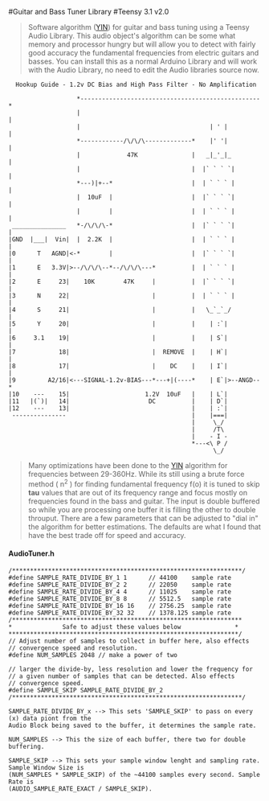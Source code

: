 #Guitar and Bass Tuner Library 
#Teensy 3.1 v2.0

>Software algorithm ([YIN]) for guitar and bass tuning using a Teensy Audio Library. This audio object's algorithm can be some what memory and processor hungry but will allow you to detect with fairly good accuracy the fundamental frequencies from electric guitars and basses. You can install this as a normal Arduino Library and will work with the Audio Library, no need to edit the Audio libraries source now.

<!-- language: lang-none -->
      Hookup Guide - 1.2v DC Bias and High Pass Filter - No Amplification

                       *--------------------------------------------------*   
                       |                                                  |
                       |                                    | ' |         |
                       *------------/\/\/\-------------*    |' '|         | 
                       |             47K               |   _|_'_|_        |
                       |                               |  |` ` ` `|       |
                       *---)|+--*                      |  | ` ` ` |       |
                       |  10uF  |                      |  |` ` ` `|       |
                       |        |                      |  | ` ` ` |       |
     _______________   *-/\/\/\-*                      |  |` ` ` `|       |
    |GND  |___|  Vin|  |  2.2K  |                      |  | ` ` ` |       |
    |0      T   AGND|<-*        |                      |  |` ` ` `|       |
    |1      E   3.3V|>--/\/\/\--*--/\/\/\---*          |  | ` ` ` |       |
    |2      E     23|    10K        47K     |          |  |` ` ` `|       |
    |3      N     22|                       |          |  | ` ` ` |       |
    |4      S     21|                       |          |   \_`_`_/        |
    |5      Y     20|                       |          |    | :`|         |
    |6     3.1    19|                       |          |    | S`|         |
    |7            18|                       |  REMOVE  |    | H`|         |
    |8            17|                       |    DC    |    | I`|         |
    |9         A2/16|<---SIGNAL-1.2v-BIAS---*---+|(----*    | E`|>--ANGD--*
    |10    ---    15|                     1.2V  10uF   |    | L`|
    |11   |(`)|   14|                      DC          |    | D`|
    |12    ---    13|                                  |    | :`|
     ---------------                                   |    |===|
                                                       |     \_/
                                                       |     /T\
                                                       |    - I -
                                                       *---<\ P /
                                                             \_/

>Many optimizations have been done to the [YIN] algorithm for frequencies between 29-360Hz. While its still using a brute force method ( n<sup>2</sup> ) for finding fundamental frequency f(o) it is tuned to skip <b>tau</b> values that are out of its frequency range and focus mostly on frequencies found in the bass and guitar. The input is double buffered so while you are processing one buffer it is filling the other to double throuput. There are a few parameters that can be adjusted to "dial in" the algorithm for better estimations. The defaults are what I found that have the best trade off for speed and accuracy.
<h4>AudioTuner.h</h4>

```
/****************************************************************/
#define SAMPLE_RATE_DIVIDE_BY_1 1      // 44100    sample rate
#define SAMPLE_RATE_DIVIDE_BY_2 2      // 22050    sample rate
#define SAMPLE_RATE_DIVIDE_BY_4 4      // 11025    sample rate
#define SAMPLE_RATE_DIVIDE_BY_8 8      // 5512.5   sample rate
#define SAMPLE_RATE_DIVIDE_BY_16 16    // 2756.25  sample rate
#define SAMPLE_RATE_DIVIDE_BY_32 32    // 1378.125 sample rate
/****************************************************************
*              Safe to adjust these values below               *
****************************************************************/
// Adjust number of samples to collect in buffer here, also effects
// convergence speed and resolution.
#define NUM_SAMPLES 2048 // make a power of two

// larger the divide-by, less resolution and lower the frequency for
// a given number of samples that can be detected. Also effects
// convergence speed.
#define SAMPLE_SKIP SAMPLE_RATE_DIVIDE_BY_2
/****************************************************************/
```

```
SAMPLE_RATE_DIVIDE_BY_x --> This sets 'SAMPLE_SKIP' to pass on every (x) data piont from the 
Audio Block being saved to the buffer, it determines the sample rate.
```

```
NUM_SAMPLES --> This the size of each buffer, there two for double buffering.
```
```
SAMPLE_SKIP --> This sets your sample window lenght and sampling rate. Sample Window Size is
(NUM_SAMPLES * SAMPLE_SKIP) of the ~44100 samples every second. Sample Rate is 
(AUDIO_SAMPLE_RATE_EXACT / SAMPLE_SKIP). 
```

[YIN]:http://recherche.ircam.fr/equipes/pcm/cheveign/pss/2002_JASA_YIN.pdf